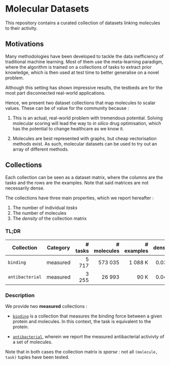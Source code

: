 # Molecular Datasets

This repository contains a curated collection of datasets linking molecules to their activity.

## Motivations

Many methodologies have been developed to tackle the data inefficiency of traditional machine learning. Most of them use the meta-learning paradigm, where the algorithm is trained on a collections of tasks to extract prior knowledge, which is then used at test time to better generalise on a novel problem.

Although this setting has shown impressive results, the testbeds are for the most part disconnected real-world applications.

Hence, we present two dataset collections that map molecules to scalar values. These can be of value for the community because :

1. This is an actual, real-world problem with tremendous potential. Solving molecular scoring will lead the way to _in silico_ drug optimisation, which has the potential to change healthcare as we know it.

2. Molecules are best represented with graphs, but cheap vectorisation methods exist. As such, molecular datasets can be used to try out an array of different methods.


## Collections

Each collection can be seen as a dataset matrix, where the columns are the tasks and the rows are the examples. Note that said matrices are not necessarily dense.

The collections have three main properties, which we report hereafter :

1. The number of individual _tasks_
2. The number of molecules
3. The _density_ of the collection matrix

### TL;DR

| Collection      | Category  | # tasks | # molecules | # examples | density |
| --------------- |:---------:| -------:| -----------:| ----------:| -------:|
| `binding`       | measured  |   5 717 |     573 035 |   1 088 K |   0.03% |
| `antibacterial` | measured  |   3 255 |      26 993 |      90 K |   0.04% |

### Description

We provide two **measured** collections :

* [`binding`](binding/) is a collection that measures the binding force between a given protein and molecules. In this context, the task is equivalent to the protein.

* [`antibacterial`](antibacterial/), wherein we report the measured antibacterial activivty of a set of molecules.

Note that in both cases the collection matrix is _sparse_ : not all `(molecule, task)` tuples have been tested.
